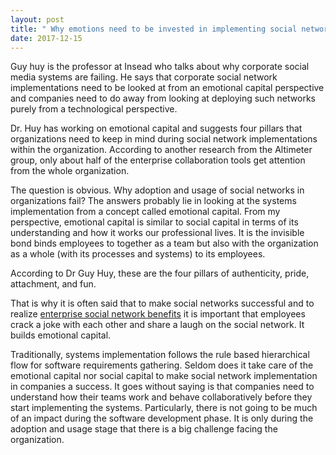 ```yaml
---
layout: post
title: " Why emotions need to be invested in implementing social networks in workplaces"
date: 2017-12-15
---
```


<p>Guy huy is the professor at Insead who talks about why corporate social media systems are failing.
He says that corporate social network implementations need to be looked at from an emotional capital perspective and companies need to 
do away from looking at deploying such networks purely from a technological perspective. </p> 

<p>Dr. Huy has working on emotional capital and 
suggests four pillars that organizations need to keep in mind during social network implementations within the organization.
According to another research from the Altimeter group, only about half of the enterprise collaboration tools get attention from the 
whole organization.</p>

<p>The question is obvious. Why adoption and usage of social networks in organizations fail? 
The answers probably lie in looking at the systems implementation from a concept called emotional capital.
From my perspective, emotional capital is similar to social capital in terms of its understanding and how it works our professional lives. 
It is the invisible bond binds employees to together as a team but also with the organization as a whole (with its processes and systems)
to its employees. </p>

<p>According to Dr Guy Huy, these are the four pillars of authenticity, pride, attachment, and fun. 

That is why it is often said that to make social networks successful and to realize [enterprise social network benefits](http://www.workmonkeylabs.com/learning-hbr-making-corporate-social-network-collaboration-successful/) it is important that employees crack a joke with each other and share a laugh on the social network. 
It builds emotional capital. </p>

Traditionally, systems implementation follows the rule based hierarchical flow for software requirements gathering.
Seldom does it take care of the emotional capital nor social capital to make social network implementation in companies a success.
It goes without saying is that companies need to understand how their teams work and behave collaboratively before they start implementing the systems.  Particularly, there is not going to be much of an impact during the software development phase. It is only during the adoption and usage stage that there is a big challenge facing the organization. 
